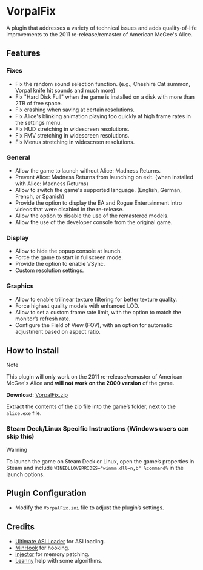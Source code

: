 # VorpalFix
A plugin that addresses a variety of technical issues and adds quality-of-life improvements to the 2011 re-release/remaster of American McGee's Alice.

## Features
### Fixes
- Fix the random sound selection function. (e.g., Cheshire Cat summon, Vorpal knife hit sounds and much more)
- Fix "Hard Disk Full" when the game is installed on a disk with more than 2TB of free space.
- Fix crashing when saving at certain resolutions.
- Fix Alice's blinking animation playing too quickly at high frame rates in the settings menu.
- Fix HUD stretching in widescreen resolutions.
- Fix FMV stretching in widescreen resolutions.
- Fix Menus stretching in widescreen resolutions.

### General
- Allow the game to launch without Alice: Madness Returns.
- Prevent Alice: Madness Returns from launching on exit. (when installed with Alice: Madness Returns)
- Allow to switch the game's supported language. (English, German, French, or Spanish)
- Provide the option to display the EA and Rogue Entertainment intro videos that were disabled in the re-release.
- Allow the option to disable the use of the remastered models.
- Allow the use of the developer console from the original game.
 
### Display
- Allow to hide the popup console at launch.
- Force the game to start in fullscreen mode.
- Provide the option to enable VSync.
- Custom resolution settings.

### Graphics
- Allow to enable trilinear texture filtering for better texture quality.
- Force highest quality models with enhanced LOD.
- Allow to set a custom frame rate limit, with the option to match the monitor’s refresh rate.
- Configure the Field of View (FOV), with an option for automatic adjustment based on aspect ratio.

## How to Install
> [!NOTE]
> This plugin will only work on the 2011 re-release/remaster of American McGee's Alice and **will not work on the 2000 version** of the game.
>
> **Download**: [VorpalFix.zip](https://github.com/Wemino/VorpalFix/releases/latest/download/VorpalFix.zip)
>
> Extract the contents of the zip file into the game’s folder, next to the `alice.exe` file.

### Steam Deck/Linux Specific Instructions (Windows users can skip this)
> [!WARNING]
> To launch the game on Steam Deck or Linux, open the game’s properties in Steam and include `WINEDLLOVERRIDES="winmm.dll=n,b" %command%` in the launch options.

## Plugin Configuration
- Modify the `VorpalFix.ini` file to adjust the plugin’s settings.

## Credits
- [Ultimate ASI Loader](https://github.com/ThirteenAG/Ultimate-ASI-Loader) for ASI loading.
- [MinHook](https://github.com/TsudaKageyu/minhook) for hooking.
- [injector](https://github.com/thelink2012/injector) for memory patching.
- [Leanny](https://github.com/Leanny) help with some algorithms.
